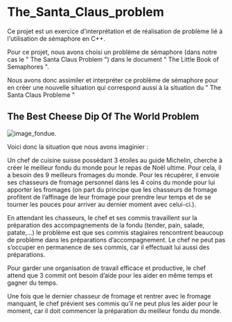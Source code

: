 # The_Santa_Claus_problem
Ce projet est un exercice d'interprétation et de réalisation de problème lié à l'utilisation de sémaphore en C++.

Pour ce projet, nous avons choisi un problème de sémaphore (dans notre cas le " The Santa Claus Problem ") dans le document " The Little Book of Semaphores ".

Nous avons donc assimiler et interpréter ce problème de sémaphore pour en créer une nouvelle situation qui correspond aussi à la situation du " The Santa Claus Probleme "



## The Best Cheese Dip Of The World Problem  

![image_fondue]( https://upload.wikimedia.org/wikipedia/commons/d/d8/Swiss_fondue.jpg "Titre de l'image").

Voici donc la situation que nous avons imaginier :  

Un chef de cuisine suisse possédant 3 étoiles au guide Michelin, cherche à créer le meilleur fondu du monde pour le repas de Noël ultime. Pour cela, il a besoin des 9 meilleurs fromages du monde. Pour les récupérer, il envoie ses chasseurs de fromage personnel dans les 4 coins du monde pour lui apporter les fromages (on part du principe que les chasseurs de fromage profitent de l’affinage de leur fromage pour prendre leur temps et de se tourner les pouces pour arriver au dernier moment avec celui-ci.).

En attendant les chasseurs, le chef et ses commis travaillent sur la préparation des accompagnements de la fondu (tender, pain, salade, patate,…) le problème est que ses commis stagiaires rencontrent beaucoup de problème dans les préparations d’accompagnement. Le chef ne peut pas s’occuper en permanence de ses commis, car il effectuait lui aussi des préparations.

Pour garder une organisation de travail efficace et productive, le chef attend que 3 commit ont besoin d’aide pour les aider en même temps et gagner du temps.

Une fois que le dernier chasseur de fromage et rentrer avec le fromage manquant, le chef prévient ses commis qu’il ne peut plus les aider pour le moment, car il doit commencer la préparation du meilleur fondu du monde.


